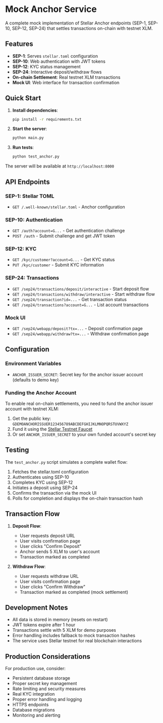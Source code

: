 # Mock Anchor Service

A complete mock implementation of Stellar Anchor endpoints (SEP-1, SEP-10, SEP-12, SEP-24) that settles transactions on-chain with testnet XLM.

## Features

- **SEP-1**: Serves `stellar.toml` configuration
- **SEP-10**: Web authentication with JWT tokens
- **SEP-12**: KYC status management
- **SEP-24**: Interactive deposit/withdraw flows
- **On-chain Settlement**: Real testnet XLM transactions
- **Mock UI**: Web interface for transaction confirmation

## Quick Start

1. **Install dependencies**:
   ```bash
   pip install -r requirements.txt
   ```

2. **Start the server**:
   ```bash
   python main.py
   ```

3. **Run tests**:
   ```bash
   python test_anchor.py
   ```

The server will be available at `http://localhost:8000`

## API Endpoints

### SEP-1: Stellar TOML
- `GET /.well-known/stellar.toml` - Anchor configuration

### SEP-10: Authentication
- `GET /auth?account=G...` - Get authentication challenge
- `POST /auth` - Submit challenge and get JWT token

### SEP-12: KYC
- `GET /kyc/customer?account=G...` - Get KYC status
- `PUT /kyc/customer` - Submit KYC information

### SEP-24: Transactions
- `GET /sep24/transactions/deposit/interactive` - Start deposit flow
- `GET /sep24/transactions/withdraw/interactive` - Start withdraw flow
- `GET /sep24/transaction?id=...` - Get transaction status
- `GET /sep24/transactions?account=G...` - List account transactions

### Mock UI
- `GET /sep24/webapp/deposit?tx=...` - Deposit confirmation page
- `GET /sep24/webapp/withdraw?tx=...` - Withdraw confirmation page

## Configuration

### Environment Variables

- `ANCHOR_ISSUER_SECRET`: Secret key for the anchor issuer account (defaults to demo key)

### Funding the Anchor Account

To enable real on-chain settlements, you need to fund the anchor issuer account with testnet XLM:

1. Get the public key: `GDEMOANCHORISSUER123456789ABCDEFGHIJKLMNOPQRSTUVWXYZ`
2. Fund it using the [Stellar Testnet Faucet](https://laboratory.stellar.org/#account-creator?network=testnet)
3. Or set `ANCHOR_ISSUER_SECRET` to your own funded account's secret key

## Testing

The `test_anchor.py` script simulates a complete wallet flow:

1. Fetches the stellar.toml configuration
2. Authenticates using SEP-10
3. Completes KYC using SEP-12
4. Initiates a deposit using SEP-24
5. Confirms the transaction via the mock UI
6. Polls for completion and displays the on-chain transaction hash

## Transaction Flow

1. **Deposit Flow**:
   - User requests deposit URL
   - User visits confirmation page
   - User clicks "Confirm Deposit"
   - Anchor sends 5 XLM to user's account
   - Transaction marked as completed

2. **Withdraw Flow**:
   - User requests withdraw URL
   - User visits confirmation page
   - User clicks "Confirm Withdraw"
   - Transaction marked as completed (mock settlement)

## Development Notes

- All data is stored in memory (resets on restart)
- JWT tokens expire after 1 hour
- Transactions settle with 5 XLM for demo purposes
- Error handling includes fallback to mock transaction hashes
- The service uses Stellar testnet for real blockchain interactions

## Production Considerations

For production use, consider:

- Persistent database storage
- Proper secret key management
- Rate limiting and security measures
- Real KYC integration
- Proper error handling and logging
- HTTPS endpoints
- Database migrations
- Monitoring and alerting
